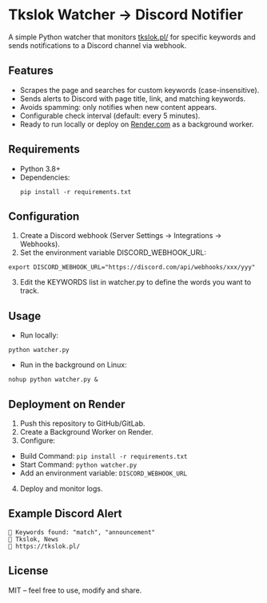 # Tkslok Watcher → Discord Notifier

A simple Python watcher that monitors [tkslok.pl/](https://tkslok.pl/) for specific keywords and sends notifications to a Discord channel via webhook.

## Features
- Scrapes the page and searches for custom keywords (case-insensitive).
- Sends alerts to Discord with page title, link, and matching keywords.
- Avoids spamming: only notifies when new content appears.
- Configurable check interval (default: every 5 minutes).
- Ready to run locally or deploy on [Render.com](https://render.com) as a background worker.

## Requirements
- Python 3.8+
- Dependencies:
  ```
  pip install -r requirements.txt
  ```

## Configuration
1. Create a Discord webhook (Server Settings → Integrations → Webhooks).
2. Set the environment variable DISCORD_WEBHOOK_URL:
```
export DISCORD_WEBHOOK_URL="https://discord.com/api/webhooks/xxx/yyy"
```
3. Edit the KEYWORDS list in watcher.py to define the words you want to track.

## Usage
- Run locally:
```
python watcher.py
```
- Run in the background on Linux:
```
nohup python watcher.py &
```

## Deployment on Render
1. Push this repository to GitHub/GitLab.
2. Create a Background Worker on Render.
3. Configure:
  - Build Command: ```pip install -r requirements.txt```
  - Start Command: ```python watcher.py```
  - Add an environment variable: ```DISCORD_WEBHOOK_URL```
4. Deploy and monitor logs.

## Example Discord Alert
```
🔔 Keywords found: "match", "announcement"
📄 Tkslok, News
🔗 https://tkslok.pl/
```

## License
MIT – feel free to use, modify and share.
